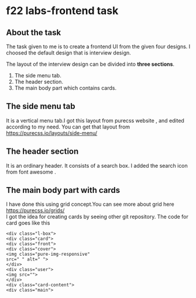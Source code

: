 # f22 labs-frontend task
## About the task
The task given to me is to create a frontend UI from the given four designs.
I choosed the default design that is interview design.

The layout of the interview design can be divided into **three sections**.

1. The side menu tab.
2. The header section.
3. The main body part which contains cards.

## The side menu tab
It is a vertical menu tab.I got this layout from purecss website , and edited according to my need.
You can get that layout from https://purecss.io/layouts/side-menu/

## The header section
It is an ordinary header. It consists of a search box. I added the search icon from font awesome . 

## The main body part with cards
I have done this using grid concept.You can see more about grid here https://purecss.io/grids/  
I got the idea for creating cards by seeing other git repository.
The code for card goes like this
```
<div class="l-box">
<div class="card">
<div class="front">
<div class="cover">
<img class="pure-img-responsive"
src=" " alt=" ">
</div>
<div class="user">
<img src="">
</div>
<div class="card-content">
<div class="main">
```                            


